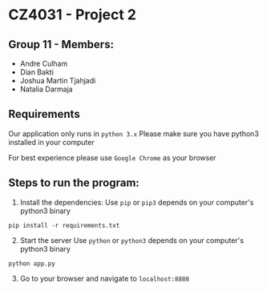 # CZ4031 - Project 2

## Group 11 - Members:
- Andre Culham
- Dian Bakti
- Joshua Martin Tjahjadi
- Natalia Darmaja

## Requirements
Our application only runs in `python 3.x`
Please make sure you have python3 installed in your computer

For best experience please use `Google Chrome` as your browser

## Steps to run the program:

1. Install the dependencies:
Use `pip` or `pip3` depends on your computer's python3 binary
```
pip install -r requirements.txt
```
2. Start the server
Use `python` or `python3` depends on your computer's python3 binary
```
python app.py
```
3. Go to your browser and navigate to `localhost:8888`

